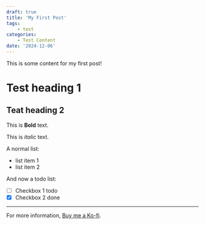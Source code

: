 ```yaml
---
draft: true
title: 'My First Post'
tags:
    - test
categories:
    - Test Content
date: '2024-12-06'
---
```


This is some content for my first post!

# Test heading 1

## Teat heading 2

This is **Bold** text.

This is *italic* text.

A normal list:

- list item 1
- list item 2

And now a todo list:

- [ ] Checkbox 1 todo
- [x] Checkbox 2 done

---

For more information, [Buy me a Ko-fi](https://ko-fi.com/tfindley).


